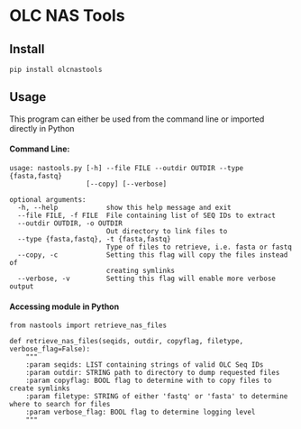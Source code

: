 # OLC NAS Tools

## Install
```
pip install olcnastools
```

## Usage
This program can either be used from the command line or imported directly in Python

#### Command Line:
```
usage: nastools.py [-h] --file FILE --outdir OUTDIR --type {fasta,fastq}
                   [--copy] [--verbose]

optional arguments:
  -h, --help            show this help message and exit
  --file FILE, -f FILE  File containing list of SEQ IDs to extract
  --outdir OUTDIR, -o OUTDIR
                        Out directory to link files to
  --type {fasta,fastq}, -t {fasta,fastq}
                        Type of files to retrieve, i.e. fasta or fastq
  --copy, -c            Setting this flag will copy the files instead of
                        creating symlinks
  --verbose, -v         Setting this flag will enable more verbose output

```

#### Accessing module in Python
```from nastools import retrieve_nas_files```

```
def retrieve_nas_files(seqids, outdir, copyflag, filetype, verbose_flag=False):
    """
    :param seqids: LIST containing strings of valid OLC Seq IDs
    :param outdir: STRING path to directory to dump requested files
    :param copyflag: BOOL flag to determine with to copy files to create symlinks
    :param filetype: STRING of either 'fastq' or 'fasta' to determine where to search for files
    :param verbose_flag: BOOL flag to determine logging level
    """
```
